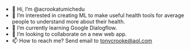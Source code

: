 - 👋 Hi, I’m @acrookatumichedu
- 👀 I’m interested in creating ML to make useful health tools for average people to understand more about their health.
- 🌱 I’m currently learning Google Dialogflow.
- 💞️ I’m looking to collaborate on a new web app.
- 📫 How to reach me? Send email to tonycrooke@aol.com

<!---
acrookatumichedu/acrookatumichedu is a ✨ special ✨ repository because its `README.md` (this file) appears on your GitHub profile.
You can click the Preview link to take a look at your changes.
--->
